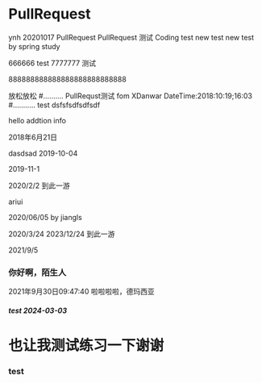 # PullRequest
ynh 20201017 PullRequest
PullRequest 测试
Coding test
new test
new test by spring
study

666666
test
7777777
测试

888888888888888888888888888

放松放松
#..........
PullRequst测试 fom XDanwar
DateTime:2018:10:19;16:03
#...........
test
dsfsfsdfsdfsdf

hello
addtion info

2018年6月21日

dasdsad
2019-10-04

2019-11-1


2020/2/2 到此一游

ariui

2020/06/05 by jiangls

2020/3/24
2023/12/24 到此一游


2021/9/5

### 你好啊，陌生人
2021年9月30日09:47:40 啦啦啦啦，德玛西亚


##### test 2024-03-03

# 也让我测试练习一下谢谢

### test
